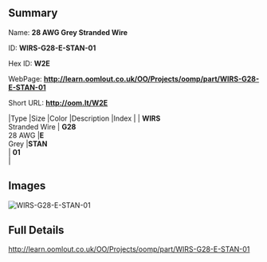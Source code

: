 

## Summary
 
Name: __28 AWG Grey Stranded Wire__

ID: __WIRS-G28-E-STAN-01__

Hex ID: __W2E__

WebPage: __http://learn.oomlout.co.uk/OO/Projects/oomp/part/WIRS-G28-E-STAN-01__

Short URL: __http://oom.lt/W2E__


|Type   |Size   |Color   |Description   |Index   |
| __WIRS__ <br>Stranded Wire  | __G28__<br>28 AWG   |__E__<br>Grey    |__STAN__<br>    | __01__<br>  |


## Images
![WIRS-G28-E-STAN-01](http://oomlout.com/oomp-gen/parts/WIRS-G28-E-STAN-01/WIRS-G28-E-STAN-01_420.jpg)

## Full Details

 http://learn.oomlout.co.uk/OO/Projects/oomp/part/WIRS-G28-E-STAN-01

